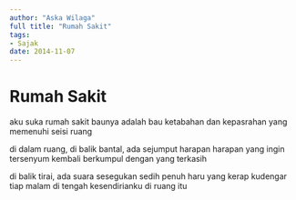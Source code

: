 ```yaml
---
author: "Aska Wilaga"
full title: "Rumah Sakit"
tags:
- Sajak
date: 2014-11-07
---
```


# Rumah Sakit

aku suka rumah sakit
baunya adalah bau ketabahan dan kepasrahan yang memenuhi seisi ruang

di dalam ruang, di balik bantal, ada sejumput harapan
harapan yang ingin tersenyum kembali
berkumpul dengan yang terkasih

di balik tirai, ada suara
sesegukan sedih penuh haru yang kerap kudengar
tiap malam
di tengah kesendirianku di ruang itu
